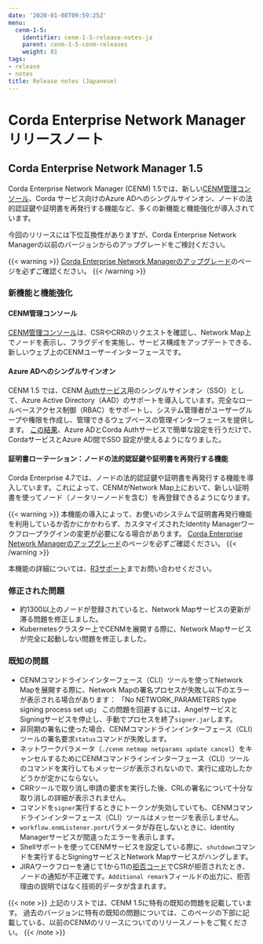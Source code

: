 ```yaml
---
date: '2020-01-08T09:59:25Z'
menu:
  cenm-1-5:
    identifier: cenm-1-5-release-notes-ja
    parent: cenm-1-5-cenm-releases
    weight: 81
tags:
- release
- notes
title: Release notes (Japanese)
---
```



# Corda Enterprise Network Managerリリースノート

## Corda Enterprise Network Manager 1.5

Corda Enterprise Network Manager (CENM) 1.5では、新しい[CENM管理コンソール](cenm-console.md)、Corda サービス向けのAzure ADへのシングルサインオン、ノードの法的認証鍵や証明書を再発行する機能など、多くの新機能と機能強化が導入されています。

今回のリリースには下位互換性がありますが、Corda Enterprise Network Managerの以前のバージョンからのアップグレードをご検討ください。

{{< warning >}}
[Corda Enterprise Network Managerのアップグレード](upgrade-notes.md)のページを必ずご確認ください。
{{< /warning >}}

### 新機能と機能強化

#### CENM管理コンソール

[CENM管理コンソール](cenm-console.md)は、CSRやCRRのリクエストを確認し、Network Map上でノードを表示し、フラグデイを実施し、サービス構成をアップデートできる、新しいウェブ上のCENMユーザーインターフェースです。

#### Azure ADへのシングルサインオン

CENM 1.5 では、CENM [Authサービス](auth-service.md)用のシングルサインオン（SSO）として、Azure Active Directory（AAD）のサポートを導入しています。完全なロールベースアクセス制御（RBAC）をサポートし、システム管理者がユーザーグループや権限を作成し、管理できるウェブベースの管理インターフェースを提供します。 [この結果](azure-ad-sso.md)、Azure ADとCorda Authサービスで簡単な設定を行うだけで、CordaサービスとAzure AD間でSSO 設定が使えるようになりました。

#### 証明書ローテーション：ノードの法的認証鍵や証明書を再発行する機能

Corda Enterprise 4.7では、ノードの法的認証鍵や証明書を再発行する機能を導入しています。これによって、CENMがNetwork Map上において、新しい証明書を使ってノード（ノータリーノードを含む）を再登録できるようになります。

{{< warning >}}
本機能の導入によって、お使いのシステムで証明書再発行機能を利用しているか否かにかかわらず、カスタマイズされたIdentity Managerワークフロープラグインの変更が必要になる場合があります。 [Corda Enterprise Network Managerのアップグレード](upgrade-notes.md)のページを必ずご確認ください。
{{< /warning >}}

本機能の詳細については、[R3サポート](https://www.r3.com/support/)までお問い合わせください。

### 修正された問題

* 約1300以上のノードが登録されていると、Network Mapサービスの更新が滞る問題を修正しました。
* Kubernetesクラスター上でCENMを展開する際に、Network Mapサービスが完全に起動しない問題を修正しました。

### 既知の問題

* CENMコマンドラインインターフェース（CLI）ツールを使ってNetwork Mapを展開する際に、Network Mapの署名プロセスが失敗し以下のエラーが表示される場合があります： 「No NETWORK\_PARAMETERS type signing process set up」 この問題を回避するには、AngelサービスとSigningサービスを停止し、手動でプロセスを終了`signer.jar`します。
* 非同期の署名に使った場合、CENMコマンドラインインターフェース（CLI）ツールの署名要求`status`コマンドが失敗します。
* ネットワークパラメータ（`./cenm netmap netparams update cancel`）をキャンセルするためにCENMコマンドラインインターフェース（CLI）ツールのコマンドを実行してもメッセージが表示されないので、実行に成功したかどうかが定かにならない。
* CRRツールで取り消し申請の要求を実行した後、CRLの署名について十分な取り消しの詳細が表示されません。
* コマンドを`signer`実行するときにトークンが失効していても、CENMコマンドラインインターフェース（CLI）ツールはメッセージを表示しません。
* `workflow.enmListener.port`パラメータが存在しないときに、Identity Managerサービスが間違ったエラーを表示します。
* Shellサポートを使ってCENMサービスを設定している際に、`shutdown`コマンドを実行するとSigningサービスとNetwork Mapサービスがハングします。
* JIRAワークフローを通じて1から11の[拒否コード](workflow.md#certificate-signing-request-rejection-reasons)でCSRが拒否されたとき、ノードの通知が不正確です。`Additional remark`フィールドの出力に、拒否理由の説明ではなく技術的データが含まれます。

{{< note >}}
上記のリストでは、CENM 1.5に特有の既知の問題を記載しています。 過去のバージョンに特有の既知の問題については、このページの下部に記載している、以前のCENMのリリースについてのリリースノートをご覧ください。
{{< /note >}}
